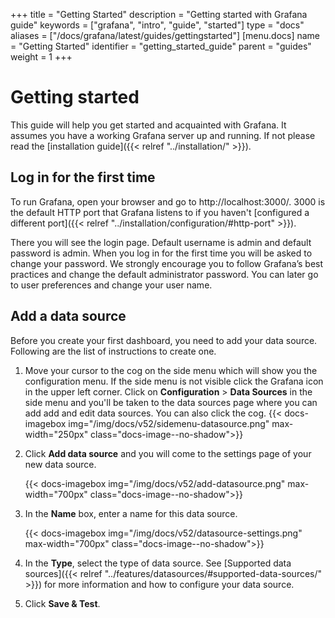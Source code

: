+++
title = "Getting Started"
description = "Getting started with Grafana guide"
keywords = ["grafana", "intro", "guide", "started"]
type = "docs"
aliases = ["/docs/grafana/latest/guides/gettingstarted"]
[menu.docs]
name = "Getting Started"
identifier = "getting_started_guide"
parent = "guides"
weight = 1
+++

# Getting started

This guide will help you get started and acquainted with Grafana. It assumes you have a working Grafana server up and running. If not please read the [installation guide]({{< relref "../installation/" >}}).

## Log in for the first time

To run Grafana, open your browser and go to http://localhost:3000/. 3000 is the default HTTP port that Grafana listens to if you haven't [configured a different port]({{< relref "../installation/configuration/#http-port" >}}).

There you will see the login page. Default username is admin and default password is admin. When you log in for the first time you will be asked to change your password. We strongly encourage you to follow Grafana’s best practices and change the default administrator password. You can later go to user preferences and change your user name.

## Add a data source

Before you create your first dashboard, you need to add your data source. Following are the list of instructions to create one.

1. Move your cursor to the cog on the side menu which will show you the configuration menu. If the side menu is not visible click the Grafana icon in the upper left corner. Click on **Configuration** > **Data Sources** in the side menu and you'll be taken to the data sources page
   where you can add add and edit data sources. You can also click the cog.
{{< docs-imagebox img="/img/docs/v52/sidemenu-datasource.png" max-width="250px" class="docs-image--no-shadow">}}

2. Click **Add data source** and you will come to the settings page of your new data source.

    {{< docs-imagebox img="/img/docs/v52/add-datasource.png" max-width="700px" class="docs-image--no-shadow">}}

3. In the **Name** box, enter a name for this data source. 

    {{< docs-imagebox img="/img/docs/v52/datasource-settings.png" max-width="700px" class="docs-image--no-shadow">}}

4. In the **Type**, select the type of data source. See [Supported data sources]({{< relref "../features/datasources/#supported-data-sources/" >}}) for more information and how to configure your data source.

5. Click **Save & Test**.







